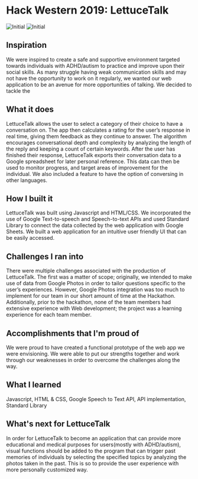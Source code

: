 # Hack Western 2019: LettuceTalk



![Initial](https://user-images.githubusercontent.com/37402072/69496020-7bebeb80-0e9b-11ea-9134-fec157d9468e.jpg)
![Initial](https://user-images.githubusercontent.com/37402072/69495810-21519000-0e99-11ea-9f01-c7d7a376dce4.jpg)

## Inspiration
We were inspired to create a safe and supportive environment targeted towards individuals with ADHD/autism to practice and improve upon their social skills. As many struggle having weak communication skills and may not have the opportunity to work on it regularly, we wanted our web application to be an avenue for more opportunities of talking. We decided to tackle the 
## What it does
LettuceTalk allows the user to select a category of their choice to have a conversation on. The app then calculates a rating for the user’s response in real time, giving them feedback as they continue to answer. The algorithm encourages conversational depth and complexity by analyzing the length of the reply and keeping a count of certain keywords. After the user has finished their response, LettuceTalk exports their conversation data to a Google spreadsheet for later personal reference. This data can then be used to monitor progress, and target areas of improvement for the individual. We also included a feature to have the option of conversing in other languages. 
## How I built it
LettuceTalk was built using Javascript and HTML/CSS. We incorporated the use of Google Text-to-speech and Speech-to-text APIs and used Standard Library to connect the data collected by the web application with Google Sheets. We built a web application for an intuitive user friendly UI that can be easily accessed.
## Challenges I ran into
There were multiple challenges associated with the production of LettuceTalk. The first was a matter of scope; originally, we intended to make use of data from Google Photos in order to tailor questions specific to the user’s experiences. However,  Google Photos integration was too much to implement for our team in our short amount of time at the Hackathon. Additionally, prior to the hackathon, none of the team members had extensive experience with Web development; the project was a learning experience for each team member.
## Accomplishments that I'm proud of
We were proud to have created a functional prototype of the web app we were envisioning. We were able to put our strengths together and work through our weaknesses in order to overcome the challenges along the way.
## What I learned
Javascript, HTML & CSS, Google Speech to Text API, API implementation, Standard Library
## What's next for LettuceTalk
In order for LettuceTalk to become an application that can provide more educational and medical purposes for users(mostly with ADHD/autism), visual functions should be added to the program that can trigger past memories of individuals by selecting the specified topics by analyzing the photos taken in the past. This is so to provide the user experience with more personally customized way.
